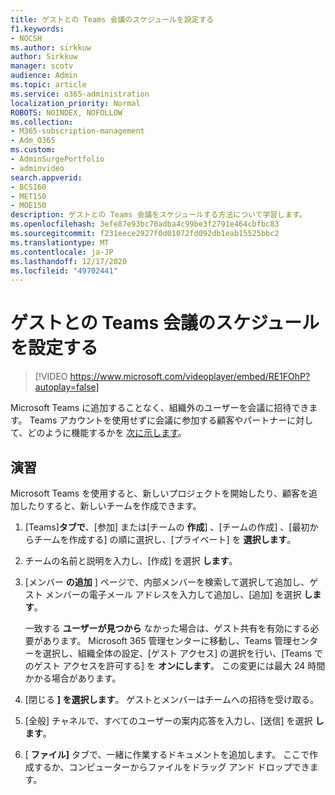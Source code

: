```yaml
---
title: ゲストとの Teams 会議のスケジュールを設定する
f1.keywords:
- NOCSH
ms.author: sirkkuw
author: Sirkkuw
manager: scotv
audience: Admin
ms.topic: article
ms.service: o365-administration
localization_priority: Normal
ROBOTS: NOINDEX, NOFOLLOW
ms.collection:
- M365-subscription-management
- Adm_O365
ms.custom:
- AdminSurgePortfolio
- adminvideo
search.appverid:
- BCS160
- MET150
- MOE150
description: ゲストとの Teams 会議をスケジュールする方法について学習します。
ms.openlocfilehash: 3efe87e93bc70adba4c99be3f2791e464cbfbc83
ms.sourcegitcommit: f231eece2927f0d01072fd092db1eab15525bbc2
ms.translationtype: MT
ms.contentlocale: ja-JP
ms.lasthandoff: 12/17/2020
ms.locfileid: "49702441"
---
```

# <a name="schedule-a-teams-meeting-with-guests"></a>ゲストとの Teams 会議のスケジュールを設定する

> [!VIDEO https://www.microsoft.com/videoplayer/embed/RE1FOhP?autoplay=false]

Microsoft Teams に追加することなく、組織外のユーザーを会議に招待できます。 Teams アカウントを使用せずに会議に参加する顧客やパートナーに対して、どのように機能するかを [次に示します](https://support.microsoft.com/office/c6efc38f-4e03-4e79-b28f-e65a4c039508)。

## <a name="try-it"></a>演習

Microsoft Teams を使用すると、新しいプロジェクトを開始したり、顧客を追加したりすると、新しいチームを作成できます。

1. [Teams]**タブで**、[参加] または[チームの **作成**] 、[チームの作成] 、[最初からチームを作成する] の順に選択し、[プライベート] を **選択します**。
2. チームの名前と説明を入力し、[作成] を選択  **します**。
3. [メンバー  **の追加**  ] ページで、内部メンバーを検索して選択して追加し、ゲスト メンバーの電子メール アドレスを入力して追加し、[追加] を選択  **します**。

    一致する  **ユーザーが見つから** なかった場合は、ゲスト共有を有効にする必要があります。 Microsoft 365 管理センターに移動し、Teams 管理センターを選択し、組織全体の設定、[ゲスト アクセス] の選択を行い、[Teams でのゲスト アクセスを許可する] を **オンにします**。 この変更には最大 24 時間かかる場合があります。

1. [閉じる  **] を選択します**。 ゲストとメンバーはチームへの招待を受け取る。
2. [全般] チャネルで、すべてのユーザーの案内応答を入力し、[送信] を選択  **します**。
3. [  **ファイル]** タブで、一緒に作業するドキュメントを追加します。 ここで作成するか、コンピューターからファイルをドラッグ アンド ドロップできます。